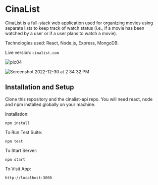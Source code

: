 # CinaList

CinaList is a full-stack web application used for organizing movies using separate lists to keep track of watch status (i.e., if a movie has been watched by a user or if a user plans to watch a movie).

Technologies used: React, Node.js, Express, MongoDB.

Live version: `cinalist.com`


![pic04](https://user-images.githubusercontent.com/12886956/210105856-ddb58574-27e4-401d-ba2c-0c76a1f8de06.jpg)



![Screenshot 2022-12-30 at 2 34 32 PM](https://user-images.githubusercontent.com/12886956/210106260-dc0ff71c-12fe-4974-a89b-2e049b753240.png)


## Installation and Setup

Clone this repository and the cinalist-api repo. You will need react, node and npm installed globally on your machine.

Installation:

`npm install`

To Run Test Suite:

`npm test`

To Start Server:

`npm start`

To Visit App:

`http://localhost:3000`  
